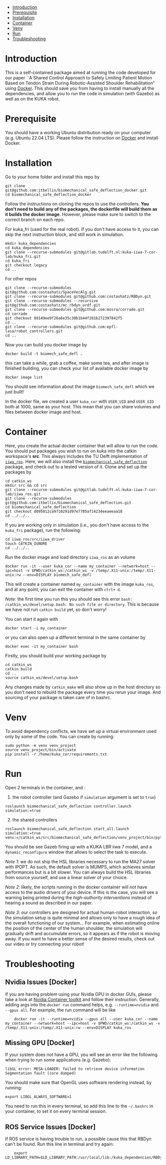 - [Introduction](#introduction)
- [Prerequisite](#prerequisite)
- [Installation](#installation)
- [Container](#Container)
- [Venv](#venv)
- [Run](#run)
- [Troubleshooting](#troubleshooting)
# Introduction
This is a self-contained package aimed at running the code developed for our paper ``A Shared Control Approach to Safely Limiting Patient Motion Based on Tendon Strain During Robotic-Assisted Shoulder Rehabilitation" using [Docker](https://www.docker.com/). This should save you from having to install manually all the dependencies, and allow you to run the code in simulation (with Gazebo) as well as on the KUKA robot. 

# Prerequisite
You should have a working Ubuntu distribution ready on your computer (e.g. Ubuntu 22.04 LTS). Please follow the instruction on [Docker](https://www.docker.com/) and install Docker. 

# Installation
Go to your home folder and install this repo by 
```console
git clone git@github.com:itbellix/biomechanical_safe_deflection_docker.git
cd biomechanical_safe_deflection_docker
```
Follow the instructions on cloning the repos to use the controllers. **You don't need to build any of the packages, the dockerfile will build them as it builds the docker image.** However, please make sure to switch to the correct branch on each repo. 

For kuka_fri (used for the real robot). If you don't have access to it, you can skip the next instruction block, and still work in simulation.
```console
mkdir kuka_dependencies
cd kuka_dependencies
git clone --recurse-submodules git@gitlab.tudelft.nl:kuka-iiwa-7-cor-lab/kuka_fri.git
cd kuka_fri
git checkout legacy
cd ..
```

For other repos
```console
git clone --recurse-submodules git@github.com:costashatz/SpaceVecAlg.git
git clone --recurse-submodules git@github.com:costashatz/RBDyn.git
git clone --recurse-submodules --recursive git@github.com:costashatz/mc_rbdyn_urdf.git
git clone --recurse-submodules git@github.com:mosra/corrade.git
cd corrade
git checkout 0d149ee9f26a6e35c30b1b44f281b272397842f5
cd ..
git clone --recurse-submodules git@github.com:epfl-lasa/robot_controllers.git
cd ..
```
Now you can build you docker image by
```console
docker build -t biomech_safe_defl .
```
this can take a while, grab a coffee, make some tea, and after image is finished building, you can check your list of available docker image by
``` console
docker image list
```
You should see information about the image `biomech_safe_defl` which we just built!

In the docker file, we created a user `kuka_cor` with `USER_UID` and `USER_GID` both at 1000, same as your host. This mean that you can share volumes and files between docker image and host.

# Container
Here, you create the actual docker container that will allow to run the code.
You should put packages you wish to run on kuka into the catkin workspace's **src**. This always includes the TU Delft implementation of [`iiwa_ros`](https://gitlab.tudelft.nl/kuka-iiwa-7-cor-lab/iiwa_ros). Here, we will also install the [`biomechanical_safe_deflection`](https://github.com/itbellix/biomechanical_safe_deflection) package, and check out to a tested version of it. Clone and set up the packages by
```console
cd catkin_ws
mkdir src && cd src 
git clone --recurse-submodules git@gitlab.tudelft.nl:kuka-iiwa-7-cor-lab/iiwa_ros.git
git clone --recurse-submodules git@github.com:itbellix/biomechanical_safe_deflection.git
cd biomechanical_safe_deflection
git checkout d095012ca9710291d97e7785af14234eeaeeaa18
cd ../../..
```
If you are working only in simulation (i.e., you don't have access to the `kuka_fri` package), run the following:
```console
cd iiwa_ros/src/iiwa_driver
touch CATKIN_IGNORE
cd ../../..
```

Run the docker image and load directory `iiwa_ros` as an volume
```console
docker run -it --user kuka_cor --name my_container --network=host --ipc=host -v $PWD/catkin_ws:/catkin_ws -v /temp/.X11-unix:/temp/.X11-unix:rw --env=DISPLAY biomech_safe_defl
```

This will create a container named `my_container` with the image `kuka_ros`, and at any point, you can exit the container with `ctrl+ d`.

*Note*: the first time you run this you should see this error `bash: /catkin_ws/devel/setup.bash: No such file or directory`. This is because we have not run `catkin build` yet, so don't worry!

You can start it again with 
```console
docker start -i my_container
```
or you can also open up a different terminal in the same container by 
```console
docker exec -it my_container bash
```
Firstly, you should build your working package by 
```console
cd catkin_ws
catkin build
cd ..
source catkin_ws/devel/setup.bash
```
Any changes made by `catkin_make` will also show up in the host directory so you don't need to rebuild the package every time you rerun your image. And sourcing of your package is taken care of in bashrc. 

# Venv
To avoid dependency conflicts, we have set up a virtual environment used only by some of the code. You can create by running:
```console
sudo python -m venv venv_project
source venv_project/bin/activate
pip install -r /home/kuka_cor/requirements.txt
```

# Run
Open 2 terminals in the container, and :
1. the robot controller (and Gazebo if `simulation` argument is set to `true`)
```console
roslaunch biomechanical_safe_deflection controller.launch simulation:=true
```

2. the shared controllers
```console
roslaunch biomechanical_safe_deflection start_all.launch simulation:=true venv:=/catkin_ws/src/biomechanical_safe_deflection/venv_project/bin/python3
```

You should be see Gazeb firing up with a KUKA LBR iiwa 7 model, and a `dynamic_reconfigure` window that allows to select the task to execute.

*Note 1*: we do not ship the HSL libraries necessary to run the MA27 solver with IPOPT. As such, the default solver is MUMPS, which achieves similar performances but is a bit slower. You can always build the HSL libraries from source yourself, and use a linear solver of your choice.

*Note 2*: likely, the scripts running in the docker container will not have access to the audio drivers of your device. If this is the case, you will see a warning being printed during the *high-authority interventions* instead of hearing a sound as described in our paper.

*Note 3*: our controllers are designed for actual human-robot interaction, so the simulation setup is quite minimal and allows only to have a rough idea of the overall functioning of our system... For example, when estimating online the position of the center of the human shoulder, the simulation will gradually drift and accumulate errors, so it appears as if the robot is moving away. If you want to have a better sense of the desired results, check out our video or try connecting your robot!


# Troubleshooting

## Nvidia Issues [Docker]
If you are having problem using your Nvidia GPU in docker GUIs, please take a look at [Nvidia Container toolkit](https://docs.nvidia.com/datacenter/cloud-native/container-toolkit/latest/sample-workload.html) and follow their instruction. Generally, adding args into the `docker run` command helps, e.g. `--runtime=nvidia` and `--gpus all`. 
For example, the run command will be like
```console
    docker run -it --runtime=nvidia --gpus all --user kuka_cor --name my_container --network=host --ipc=host -v $PWD/catkin_ws:/catkin_ws -v /temp/.X11-unix:/temp/.X11-unix:rw --env=DISPLAY kuka_ros
```

## Missing GPU [Docker]
If your system does not have a GPU, you will see an error like the following when trying to run some applications (e.g. Gazebo):
```console
libGL error: MESA-LOADER: failed to retrieve device information
Segmentation fault (core dumped)
```

You should make sure that OpenGL uses software rendering instead, by running:
```console
export LIBGL_ALWAYS_SOFTWARE=1
```
You need to run this in every terminal, so add this line to the `~/.bashrc` in your container, to set it on every terminal session.

## ROS Service Issues [Docker]
If ROS service is having trouble to run, a possible cause this that RBDyn can't be found. Run this line in terminal and try again:
```console
    export LD_LIBRARY_PATH=$LD_LIBRARY_PATH:/usr/local/lib:/kuka_dependencies/RBDyn/build/src
```
